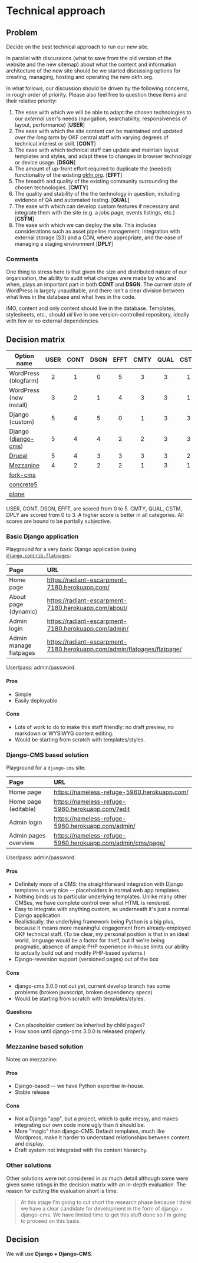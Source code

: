 # Technical approach

## Problem

Decide on the best technical approach to run our new site.

In parallel with discussions (what to save from the old version of the website and the new sitemap) about what the content and information architecture of the new site should be we started discussing options for creating, managing, hosting and operating the new okfn.org.

In what follows, our discussion should be driven by the following concerns, in rough order of priority. Please also feel free to question these items and their relative priority:

1. The ease with which we will be able to adapt the chosen technologies to our *external* user's needs (navigation, searchability, responsiveness of layout, performance) [**USER**]
2. The ease with which the site content can be maintained and updated *over the long term* by OKF central staff with varying degrees of technical interest or skill. [**CONT**]
3. The ease with which technical staff can update and maintain layout templates and styles, and adapt these to changes in browser technology or device usage. [**DSGN**]
4. The amount of up-front effort required to duplicate the (needed) functionality of the existing [okfn.org](http://okfn.org/). [**EFFT**]
5. The breadth and quality of the existing community surrounding the chosen technologies. [**CMTY**]
6. The quality and stability of the the technology in question, including evidence of QA and automated testing. [**QUAL**]
7. The ease with which can develop custom features if necessary and integrate them with the site (e.g. a jobs page, events listings, etc.) [**CSTM**]
8. The ease with which we can deploy the site. This includes considerations such as asset pipeline management, integration with external storage (S3) and a CDN, where appropriate, and the ease of managing a staging environment [**DPLY**]

### Comments

One thing to stress here is that given the size and distributed nature of our organisation, the ability to audit what changes were made by who and when, plays an important part in both **CONT** and **DSGN**. The current state of WordPress is largely unauditable, and there isn't a clear division between what lives in the database and what lives in the code.

IMO, content and only content should live in the database. Templates, stylesheets, etc., should *all* live in one version-controlled repository, ideally with few or no external dependencies.

## Decision matrix

| Option name              | USER | CONT | DSGN | EFFT | CMTY | QUAL | CSTM | DPLY | Total | 
| -----------------------  | :--: | :--: | :--: | :--: | :--: | :--: | :--: | :--: | :---- | 
| WordPress (blogfarm)     | 2    | 1    | 0    | 5    | 3    | 3    | 1    | 1    | 16    |
| WordPress (new install)  | 3    | 2    | 1    | 4    | 3    | 3    | 1    | 1    | 18    |
| Django (custom)          | 5    | 4    | 5    | 0    | 1    | 3    | 3    | 3    | 24    |
| Django ([django-cms][1]) | 5    | 4    | 4    | 2    | 2    | 3    | 3    | 3    | 26    | 
| [Drupal][6]              | 5    | 4    | 3    | 3    | 3    | 3    | 2    | 1    | 24    |
| [Mezzanine][2]           | 4    | 2    | 2    | 2    | 1    | 3    | 1    | 3    | 18    |
| [fork-cms][3]            |      |      |      |      |      |      |      |      | ?     |
| [concrete5][4]           |      |      |      |      |      |      |      |      | ?     |
| [plone][5]               |      |      |      |      |      |      |      |      | ?     |

USER, CONT, DSGN, EFFT, are scored from 0 to 5. CMTY, QUAL, CSTM, DPLY are scored from 0 to 3. A higher score is better in all categories. All scores are bound to be partially subjective.

[1]: http://django-cms.readthedocs.org/en/develop/
[2]: http://mezzanine.jupo.org/
[3]: http://www.fork-cms.com/
[4]: http://www.concrete5.org/
[5]: https://plone.org/products
[6]: https://drupal.org/

### Basic Django application

Playground for a very basic Django application (using [`django.contrib.flatpages`](https://docs.djangoproject.com/en/dev/ref/contrib/flatpages/):

| Page | URL  |
| :--------- | :--------- |
| Home page | https://radiant-escarpment-7180.herokuapp.com/ |
| About page (dynamic) | https://radiant-escarpment-7180.herokuapp.com/about/ |
| Admin login | https://radiant-escarpment-7180.herokuapp.com/admin/ |
| Admin manage flatpages | https://radiant-escarpment-7180.herokuapp.com/admin/flatpages/flatpage/ |

User/pass: admin/password.

#### Pros

- Simple
- Easily deployable

#### Cons

- Lots of work to do to make this staff friendly: no draft preview, no markdown or WYSIWYG content editing.
- Would be starting from scratch with templates/styles.

### Django-CMS based solution

Playground for a `django-cms` site:

| Page | URL |
| :-- | :-- |
| Home page | https://nameless-refuge-5960.herokuapp.com/ |
| Home page (editable) | https://nameless-refuge-5960.herokuapp.com/?edit |
| Admin login | https://nameless-refuge-5960.herokuapp.com/admin/ |
| Admin pages overview | https://nameless-refuge-5960.herokuapp.com/admin/cms/page/ |

User/pass: admin/password.

#### Pros

- Definitely more of a CMS: the straightforward integration with Django templates is very nice -- placeholders in normal web app templates.
- Nothing binds us to particular underlying templates. Unlike many other CMSes, we have complete control over what HTML is rendered.
- Easy to integrate with anything custom, as underneath it's just a normal Django application.
- Realistically, the underlying framework being Python is a big plus, because it means more meaningful engagement from already-employed OKF technical staff. (To be clear, my personal position is that in an ideal world, language would be a factor for itself, but if we're being pragmatic, absence of ample PHP experience in-house limits our ability to actually build out and modify PHP-based systems.)
- Django-reversion support (versioned pages) out of the box

#### Cons

- django-cms 3.0.0 not out yet, current develop branch has some problems (broken javascript, broken dependency specs)
- Would be starting from scratch with templates/styles.

#### Questions

- Can placeholder content be inherited by child pages?
- How soon until django-cms 3.0.0 is released properly

### Mezzanine based solution

Notes on mezzanine:

#### Pros

- Django-based -- we have Python expertise in-house.
- Stable release

#### Cons

- Not a Django "app", but a project, which is quite messy, and makes integrating our own code more ugly than it should be.
- More "magic" than django-CMS. Default templates, much like Wordpress, make it harder to understand relationships between content and display.
- Draft system not integrated with the content hierarchy.

### Other solutions

Other solutions were not considered in as much detail although some were given some ratings in the decision matrix with an in-depth evaluation. The reason for cutting the evaluation short is time:

> At this stage I'm going to cut short the research phase because 
> I think we have a clear candidate for development in the form of
> django + django-cms. We have limited time to get this stuff done
> so I'm going to proceed on this basis.

## Decision

We will use **Django + Django-CMS**.